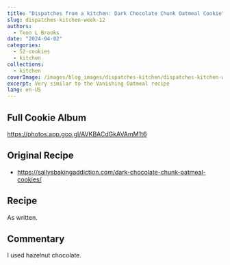 ```yaml
---
title: "Dispatches from a kitchen: Dark Chocolate Chunk Oatmeal Cookie"
slug: dispatches-kitchen-week-12
authors:
  - Teon L Brooks
date: "2024-04-02"
categories:
  - 52-cookies
  - kitchen
collections:
  - kitchen
coverImage: /images/blog_images/dispatches-kitchen/dispatches-kitchen-week-12.jpg
excerpt: Very similar to the Vanishing Oatmeal recipe
lang: en-US
---
```

<script> import Callout from '$lib/components/Callout.svelte'; </script>

<Callout>
<h2>Full Cookie Album</h2>

<https://photos.app.goo.gl/AVKBACdGkAVAmM1t6>
</Callout>

## Original Recipe

- https://sallysbakingaddiction.com/dark-chocolate-chunk-oatmeal-cookies/

## Recipe

As written.

## Commentary

I used hazelnut chocolate.
